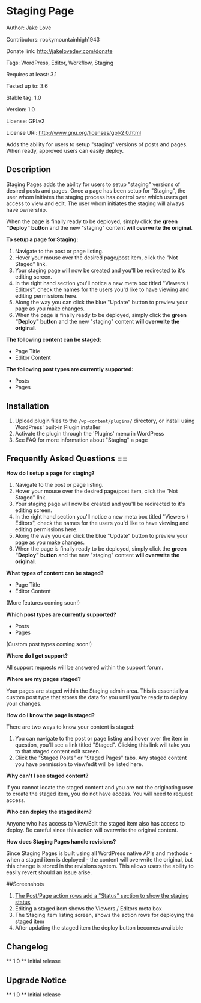 Staging Page
================

Author: Jake Love

Contributors: rockymountainhigh1943

Donate link: http://jakelovedev.com/donate

Tags: WordPress, Editor, Workflow, Staging

Requires at least: 3.1

Tested up to: 3.6

Stable tag: 1.0

Version: 1.0

License: GPLv2

License URI: http://www.gnu.org/licenses/gpl-2.0.html

Adds the ability for users to setup "staging" versions of posts and pages. When ready, approved users can easily deploy.

## Description

Staging Pages adds the ability for users to setup "staging" versions of desired posts and pages. Once a page has been setup for "Staging", the user whom initiates the staging process has control over which users get access to view and edit. The user whom initiates the staging will always have ownership.

When the page is finally ready to be deployed, simply click the **green "Deploy" button** and the new "staging" content **will overwrite the original**.

**To setup a page for Staging:**

1. Navigate to the post or page listing.
1. Hover your mouse over the desired page/post item, click the "Not Staged" link.
1. Your staging page will now be created and you'll be redirected to it's editing screen.
1. In the right hand section you'll notice a new meta box titled "Viewers / Editors", check the names for the users you'd like to have viewing and editing permissions here.
1. Along the way you can click the blue "Update" button to preview your page as you make changes.
1. When the page is finally ready to be deployed, simply click the **green "Deploy" button** and the new "staging" content **will overwrite the original**. 

**The following content can be staged:**

* Page Title
* Editor Content

**The following post types are currently supported:**

* Posts
* Pages

## Installation
1. Upload plugin files to the `/wp-content/plugins/` directory, or install using WordPress' built-in Plugin installer
1. Activate the plugin through the 'Plugins' menu in WordPress
1. See FAQ for more information about "Staging" a page

## Frequently Asked Questions ==
**How do I setup a page for staging?**

1. Navigate to the post or page listing.
1. Hover your mouse over the desired page/post item, click the "Not Staged" link.
1. Your staging page will now be created and you'll be redirected to it's editing screen.
1. In the right hand section you'll notice a new meta box titled "Viewers / Editors", check the names for the users you'd like to have viewing and editing permissions here.
1. Along the way you can click the blue "Update" button to preview your page as you make changes.
1. When the page is finally ready to be deployed, simply click the **green "Deploy" button** and the new "staging" content **will overwrite the original**. 


**What types of content can be staged?**

* Page Title
* Editor Content

(More features coming soon!)


**Which post types are currently supported?**

* Posts
* Pages

(Custom post types coming soon!)


**Where do I get support?**

All support requests will be answered within the support forum.


**Where are my pages staged?**

Your pages are staged within the Staging admin area. This is essentially a custom post type that stores the data for you until you're ready to deploy your changes.


**How do I know the page is staged?**

There are two ways to know your content is staged:

1. You can navigate to the post or page listing and hover over the item in question, you'll see a link titled "Staged". Clicking this link will take you to that staged content edit screen.
1. Click the "Staged Posts" or "Staged Pages" tabs. Any staged content you have permission to view/edit will be listed here.


**Why can't I see staged content?**

If you cannot locate the staged content and you are not the originating user to create the staged item, you do not have access. You will need to request access.


**Who can deploy the staged item?**

Anyone who has access to View/Edit the staged item also has access to deploy. Be careful since this action will overwrite the original content.


**How does Staging Pages handle revisions?**

Since Staging Pages is built using all WordPress native APIs and methods - when a staged item is deployed - the content will overwrite the original, but this change is stored in the revisions system. This allows users the ability to easily revert should an issue arise.

##Screenshots

1. [The Post/Page action rows add a "Status" section to show the staging status](../blob/master/screenshot-1.png)
2. Editing a staged item shows the Viewers / Editors meta box
3. The Staging item listing screen, shows the action rows for deploying the staged item
4. After updating the staged item the deploy button becomes available

## Changelog
** 1.0 **
Initial release

## Upgrade Notice
** 1.0 **
Initial release